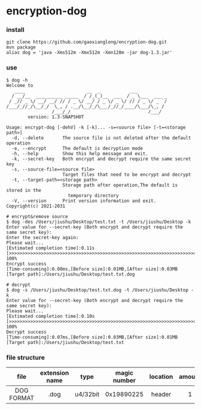 # encryption-dog
### install
```Shell
git clone https://github.com/gaoxianglong/encryption-dog.git
mvn package
alias dog = 'java -Xms512m -Xmx512m -Xmn128m -jar dog-1.3.jar'
```
### use
```Shell
$ dog -h
Welcome to 
   ____                       __  _           ___           
  / __/__  __________ _____  / /_(_)__  ___  / _ \___  ___ _
 / _// _ \/ __/ __/ // / _ \/ __/ / _ \/ _ \/ // / _ \/ _ `/
/___/_//_/\__/_/  \_, / .__/\__/_/\___/_//_/____/\___/\_, / 
                 /___/_/                             /___/  
        version: 1.3-SNAPSHOT

Usage: encrypt-dog [-dehV] -k [-k]... -s=<source file> [-t=<storage path>]
  -d, --delete       The source file is not deleted after the default operation
  -e, --encrypt      The default is decryption mode
  -h, --help         Show this help message and exit.
  -k, --secret-key   Both encrypt and decrypt require the same secret key
  -s, --source-file=<source file>
                     Target files that need to be encrypt and decrypt
  -t, --target-path=<storage path>
                     Storage path after operation,The default is stored in the
                       temporary directory
  -V, --version      Print version information and exit.
Copyright(c) 2021-2031

# encrypt&remove source
$ dog -des /Users/jiushu/Desktop/test.txt -t /Users/jiushu/Desktop -k
Enter value for --secret-key (Both encrypt and decrypt require the same secret key):
Enter the secret-key again: 
Please wait...
[Estimated completion time]:0.11s
[>>>>>>>>>>>>>>>>>>>>>>>>>>>>>>>>>>>>>>>>>>>>>>>>>>>>>>>>>>>>>>>>>>>>>>>>>>>>>>>>>>] 100%
Encrypt	success
[Time-consuming]:0.08ms,[Before size]:0.01MB,[After size]:0.03MB
[Target path]:/Users/jiushu/Desktop/test.txt.dog

# decrypt
$ dog -s /Users/jiushu/Desktop/test.txt.dog -t /Users/jiushu/Desktop -k
Enter value for --secret-key (Both encrypt and decrypt require the same secret key):
Please wait...
[Estimated completion time]:0.10s
[>>>>>>>>>>>>>>>>>>>>>>>>>>>>>>>>>>>>>>>>>>>>>>>>>>>>>>>>>>>>>>>>>>>>>>>>>>>>>>>>>>] 100%
Decrypt	success
[Time-consuming]:0.07ms,[Before size]:0.03MB,[After size]:0.01MB
[Target path]:/Users/jiushu/Desktop/test.txt
```
### file structure
|  file        | extension name |  type          |   magic number |   location   |    amount     |
|  :-:         | :-:            |  :-:           |   :-:          |    :-:       |     :-:       |
| DOG FORMAT   |     .dog       |  u4/32bit      |   0x19890225   |    header    |       1       |